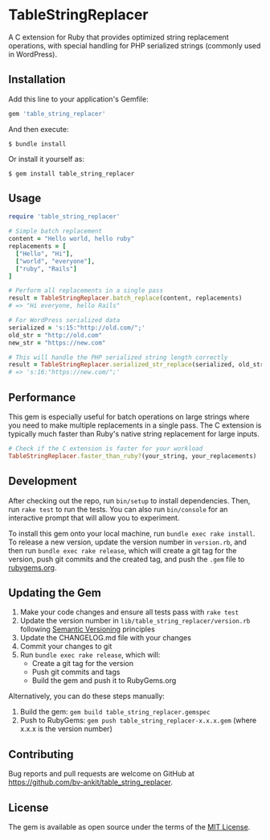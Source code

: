 # TableStringReplacer

A C extension for Ruby that provides optimized string replacement operations, with special handling for PHP serialized strings (commonly used in WordPress).

## Installation

Add this line to your application's Gemfile:

```ruby
gem 'table_string_replacer'
```

And then execute:

    $ bundle install

Or install it yourself as:

    $ gem install table_string_replacer

## Usage

```ruby
require 'table_string_replacer'

# Simple batch replacement
content = "Hello world, hello ruby"
replacements = [
  ["Hello", "Hi"],
  ["world", "everyone"],
  ["ruby", "Rails"]
]

# Perform all replacements in a single pass
result = TableStringReplacer.batch_replace(content, replacements)
# => "Hi everyone, hello Rails"

# For WordPress serialized data
serialized = 's:15:"http://old.com/";'
old_str = "http://old.com"
new_str = "https://new.com"

# This will handle the PHP serialized string length correctly
result = TableStringReplacer.serialized_str_replace(serialized, old_str, new_str)
# => 's:16:"https://new.com/";'
```

## Performance

This gem is especially useful for batch operations on large strings where you need to make multiple replacements in a single pass. The C extension is typically much faster than Ruby's native string replacement for large inputs.

```ruby
# Check if the C extension is faster for your workload
TableStringReplacer.faster_than_ruby?(your_string, your_replacements)
```

## Development

After checking out the repo, run `bin/setup` to install dependencies. Then, run `rake test` to run the tests. You can also run `bin/console` for an interactive prompt that will allow you to experiment.

To install this gem onto your local machine, run `bundle exec rake install`. To release a new version, update the version number in `version.rb`, and then run `bundle exec rake release`, which will create a git tag for the version, push git commits and the created tag, and push the `.gem` file to [rubygems.org](https://rubygems.org).

## Updating the Gem

1. Make your code changes and ensure all tests pass with `rake test`
2. Update the version number in `lib/table_string_replacer/version.rb` following [Semantic Versioning](https://semver.org/) principles
3. Update the CHANGELOG.md file with your changes
4. Commit your changes to git
5. Run `bundle exec rake release`, which will:
   - Create a git tag for the version
   - Push git commits and tags
   - Build the gem and push it to RubyGems.org

Alternatively, you can do these steps manually:
1. Build the gem: `gem build table_string_replacer.gemspec`
2. Push to RubyGems: `gem push table_string_replacer-x.x.x.gem` (where x.x.x is the version number)

## Contributing

Bug reports and pull requests are welcome on GitHub at https://github.com/bv-ankit/table_string_replacer.

## License

The gem is available as open source under the terms of the [MIT License](https://opensource.org/licenses/MIT). 
